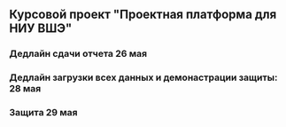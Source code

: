 ## Курсовой проект "Проектная платформа для НИУ ВШЭ"
### Дедлайн сдачи отчета 26 мая 
### Дедлайн загрузки всех данных и демонастрации защиты: 28 мая
### Защита 29 мая
